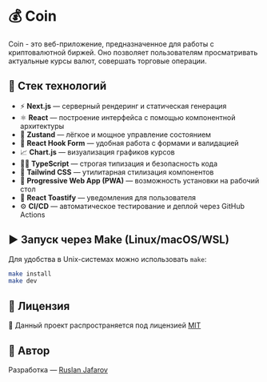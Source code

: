 # 💰 Coin

Coin - это веб-приложение, предназначенное для работы с криптовалютной биржей. Оно позволяет пользователям просматривать актуальные курсы валют, совершать торговые операции.

## 🚀 Стек технологий

- ⚡ **Next.js** — серверный рендеринг и статическая генерация
- ⚛️ **React** — построение интерфейса с помощью компонентной архитектуры
- 🧠 **Zustand** — лёгкое и мощное управление состоянием
- 📝 **React Hook Form** — удобная работа с формами и валидацией
- 📈 **Chart.js** — визуализация графиков курсов
- 🧑‍💻 **TypeScript** — строгая типизация и безопасность кода
- 🎨 **Tailwind CSS** — утилитарная стилизация компонентов
- 📲 **Progressive Web App (PWA)** — возможность установки на рабочий стол
- 🔔 **React Toastify** — уведомления для пользователя
- ⚙️ **CI/CD** — автоматическое тестирование и деплой через GitHub Actions

## ▶️ Запуск через Make (Linux/macOS/WSL)

Для удобства в Unix-системах можно использовать `make`:

```bash
make install
make dev
```

## 📄 Лицензия

📝 Данный проект распространяется под лицензией [MIT](https://opensource.org/licenses/MIT)

## 👤 Автор

Разработка — [Ruslan Jafarov](https://github.com/iruslanjafarov)
